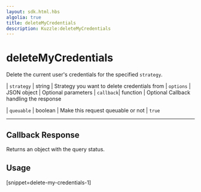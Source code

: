 ```yaml
---
layout: sdk.html.hbs
algolia: true
title: deleteMyCredentials
description: Kuzzle:deleteMyCredentials
---
```


  

# deleteMyCredentials
Delete the current user's credentials for the specified `strategy`. 

| `strategy` | string | Strategy you want to delete credentials from
| `options` | JSON object | Optional parameters
| `callback`| function | Optional Callback handling the response

| `queuable` | boolean | Make this request queuable or not  | `true`

---

## Callback Response

Returns an object with the query status.

## Usage

[snippet=delete-my-credentials-1]
